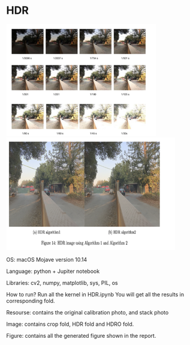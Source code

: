 # HDR
<img src="https://github.com/WaitingZhan/HDR/blob/master/Original%20Image.png" width="400" height="300"> <img src="https://github.com/WaitingZhan/HDR/blob/master/HDR%20Image.png" width="450" height="300">

OS: macOS Mojave version 10.14


Language: python + Jupiter notebook


Libraries: cv2, numpy, matplotlib, sys, PIL, os


How to run? 
Run all the kernel in HDR.ipynb 
You will get all the results in corresponding fold.


Resourse: contains the original calibration photo, and stack photo

Image: contains crop fold, HDR fold and HDRO fold.

Figure: contains all the generated figure shown in the report.
